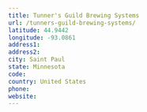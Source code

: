 ```yaml
---
title: Tunner's Guild Brewing Systems
url: /tunners-guild-brewing-systems/
latitude: 44.9442
longitude: -93.0861
address1: 
address2: 
city: Saint Paul
state: Minnesota
code: 
country: United States
phone: 
website: 
---
```


